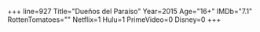 +++
line=927
Title="Dueños del Paraíso"
Year=2015
Age="16+"
IMDb="7.1"
RottenTomatoes=""
Netflix=1
Hulu=1
PrimeVideo=0
Disney=0
+++

